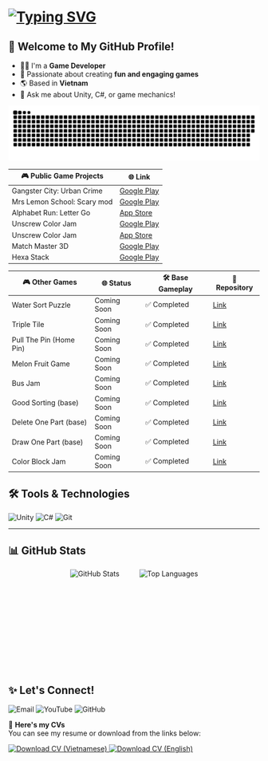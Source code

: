 <h1 align="left">
  <a href="https://git.io/typing-svg">
    <img src="https://readme-typing-svg.herokuapp.com?font=Fira+Code&pause=1000&color=FF0000&width=435&lines=Hello!;I'm+Hoangpv;aka+lus187;Game+Developer" alt="Typing SVG" />
  </a>
</h1>

## 🚀 Welcome to My GitHub Profile!
- 🧑‍💻 I'm a **Game Developer**
- 🎨 Passionate about creating **fun and engaging games**
- 🌎 Based in **Vietnam**
- 💬 Ask me about Unity, C#, or game mechanics!


![GitHub Snake](https://raw.githubusercontent.com/hoangpv2k/hoangpv2k/main/dist/snake.svg)



| 🎮 **Public Game Projects**       | 🌐 **Link**                                                                                   |
|----------------------------------|---------------------------------------------------------------------------------------------|
| Gangster City: Urban Crime       | [Google Play](https://apkpure.net/vn/gangster-city-urban-crime/negaxy.gangster.city.urban.crime) |
| Mrs Lemon School: Scary mod      | [Google Play](https://play.google.com/store/apps/details?id=ngx.mrs.lemon.school.scary.mod)    |
| Alphabet Run: Letter Go          | [App Store](https://apps.apple.com/us/app/letter-race-3d-run-merge/id1659174430)              |
| Unscrew Color Jam               | [Google Play](https://play.google.com/store/apps/details?id=com.sg.screw.nuts.bolts.unscrew.color.jam.puzzle) |
| Unscrew Color Jam               | [App Store](https://apps.apple.com/vn/app/unscrew-color-jam/id6587564939?l=vi)              |
| Match Master 3D                  | [Google Play](https://apkpure.net/vn/match-master-3d-matching-game/com.sg.match3d.master.matchtriple) |
| Hexa Stack                       | [Google Play](https://play.google.com/store/apps/details?id=com.sg.hexastack)                 |

| 🎮 **Other Games**               | 🌐 **Status**   | 🛠️ **Base Gameplay**    | 📂 **Repository**   |
|----------------------------------|-----------------|-------------------------|---------------------|
| Water Sort Puzzle                | Coming Soon     | ✅ Completed            | [Link](#)           |
| Triple Tile                      | Coming Soon     | ✅ Completed            | [Link](#)           |
| Pull The Pin (Home Pin)          | Coming Soon     | ✅ Completed            | [Link](#)           |
| Melon Fruit Game                 | Coming Soon     | ✅ Completed            | [Link](#)           |
| Bus Jam                          | Coming Soon     | ✅ Completed            | [Link](#)           |
| Good Sorting (base)              | Coming Soon     | ✅ Completed            | [Link](#)           |
| Delete One Part (base)           | Coming Soon     | ✅ Completed            | [Link](#)           |
| Draw One Part (base)             | Coming Soon     | ✅ Completed            | [Link](#)           |
| Color Block Jam                  | Coming Soon     | ✅ Completed            | [Link](#)           |


## 🛠️ Tools & Technologies
![Unity](https://img.shields.io/badge/Unity-100000?style=for-the-badge&logo=unity&logoColor=white)
![C#](https://img.shields.io/badge/C%23-239120?style=for-the-badge&logo=c-sharp&logoColor=white)
![Git](https://img.shields.io/badge/GIT-E44C30?style=for-the-badge&logo=git&logoColor=white)
****

## 📊 GitHub Stats
<p align="center">
  <div style="display: inline-flex; justify-content: center; align-items: center; gap: 40px; width: 100%; flex-wrap: nowrap;">
    <img src="https://github-readme-stats.vercel.app/api?username=hoangpv2k&show_icons=true&theme=radical" alt="GitHub Stats" style="height: 200px; object-fit: contain;">
    <img src="https://github-readme-stats.vercel.app/api/top-langs/?username=hoangpv2k&layout=compact&theme=radical" alt="Top Languages" style="height: 200px; object-fit: contain;">
  </div>
</p>


## ✨ Let's Connect!
<p align="left" style="white-space: nowrap;">
  <a href="mailto:phanviethoang187@gmail.com" style="text-decoration: none;">
    <img src="https://img.shields.io/badge/Gmail-D14836?style=for-the-badge&logo=gmail&logoColor=white" alt="Email" />
  </a><!--
  --><a href="https://www.youtube.com/@viethoangphan3575" style="text-decoration: none;">
    <img src="https://img.shields.io/badge/YouTube-FF0000?style=for-the-badge&logo=youtube&logoColor=white" alt="YouTube" />
  </a><!--
  --><a href="https://github.com/hoangpv2k" style="text-decoration: none;">
    <img src="https://img.shields.io/badge/GitHub-100000?style=for-the-badge&logo=github&logoColor=white" alt="GitHub" />
  </a>
</p>


📝 **Here's my CVs**  
You can see my resume or download from the links below:  
<p align="left">
  <a href="path-to-your-cv-vn.pdf" download>
    <img src="https://img.shields.io/badge/Download_CV_VN-008080?style=for-the-badge&logo=adobeacrobatreader&logoColor=white" alt="Download CV (Vietnamese)" />
  </a>
  <a href="path-to-your-cv-eng.pdf" download>
    <img src="https://img.shields.io/badge/Download_CV_ENG-008080?style=for-the-badge&logo=adobeacrobatreader&logoColor=white" alt="Download CV (English)" />
  </a>
</p>
